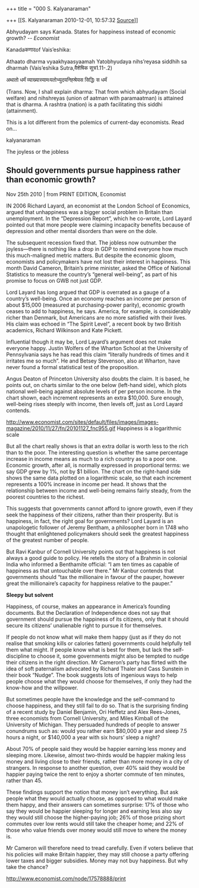 +++
title = "000 S. Kalyanaraman"

+++
[[S. Kalyanaraman	2010-12-01, 10:57:32 [Source](https://groups.google.com/g/bvparishat/c/gFlzcBNYE00)]]



Abhyudayam says Kanada. States for happiness instead of economic growth? -- *Economist*

  

Kanadaकणादof Vais’eshika:

  

Athaato dharma vyaakhyaasyaamah Yatobhyudaya nihs’reyasa siddhih sa dharmah (Vais’eshika Sutra,वैशेषिक सूत्र1.11-.2)

  

अथातो धर्मं व्याख्यास्यामःयतोभ्युदयनिह्श्रेयस सिद्धिः स धर्मं

  

(Trans. Now, I shall explain dharma: That from which abhyudayam (Social welfare) and nihshreyas (union of aatman with paramaatman) is attained that is dharma. A rashtra (nation) is a path facilitating this siddhi (attainment).

  

This is a lot different from the polemics of current-day economists. Read on...

  

kalyanaraman

The joyless or the jobless

## Should governments pursue happiness rather than economic growth?

Nov 25th 2010 \| from PRINT EDITION, Economist

IN 2006 Richard Layard, an economist at the London School of Economics, argued that unhappiness was a bigger social problem in Britain than unemployment. In the “Depression Report”, which he co-wrote, Lord Layard pointed out that more people were claiming incapacity benefits because of depression and other mental disorders than were on the dole.

The subsequent recession fixed that. The jobless now outnumber the joyless—there is nothing like a drop in GDP to remind everyone how much this much-maligned metric matters. But despite the economic gloom, economists and policymakers have not lost their interest in happiness. This month David Cameron, Britain’s prime minister, asked the Office of National Statistics to measure the country’s “general well-being”, as part of his promise to focus on GWB not just GDP.

Lord Layard has long argued that GDP is overrated as a gauge of a country’s well-being. Once an economy reaches an income per person of about $15,000 (measured at purchasing-power parity), economic growth ceases to add to happiness, he says. America, for example, is considerably richer than Denmark, but Americans are no more satisfied with their lives. His claim was echoed in “The Spirit Level”, a recent book by two British academics, Richard Wilkinson and Kate Pickett.

Influential though it may be, Lord Layard’s argument does not make everyone happy. Justin Wolfers of the Wharton School at the University of Pennsylvania says he has read this claim “literally hundreds of times and it irritates me so much”. He and Betsey Stevenson, also at Wharton, have never found a formal statistical test of the proposition.

Angus Deaton of Princeton University also doubts the claim. It is based, he points out, on charts similar to the one below (left-hand side), which plots national well-being against absolute levels of per person income. In the chart shown, each increment represents an extra $10,000. Sure enough, well-being rises steeply with income, then levels off, just as Lord Layard contends.

<http://www.economist.com/sites/default/files/images/images-magazine/2010/11/27/fn/20101127_fnc955.gif> Happiness is a logarithmic scale

But all the chart really shows is that an extra dollar is worth less to the rich than to the poor. The interesting question is whether the same percentage increase in income means as much to a rich country as to a poor one. Economic growth, after all, is normally expressed in proportional terms: we say GDP grew by 1%, not by $1 billion. The chart on the right-hand side shows the same data plotted on a logarithmic scale, so that each increment represents a 100% increase in income per head. It shows that the relationship between income and well-being remains fairly steady, from the poorest countries to the richest.

This suggests that governments cannot afford to ignore growth, even if they seek the happiness of their citizens, rather than their prosperity. But is happiness, in fact, the right goal for governments? Lord Layard is an unapologetic follower of Jeremy Bentham, a philosopher born in 1748 who thought that enlightened policymakers should seek the greatest happiness of the greatest number of people.

But Ravi Kanbur of Cornell University points out that happiness is not always a good guide to policy. He retells the story of a Brahmin in colonial India who informed a Benthamite official: “I am ten times as capable of happiness as that untouchable over there.” Mr Kanbur contends that governments should “tax the millionaire in favour of the pauper, however great the millionaire’s capacity for happiness relative to the pauper.”

**Sleepy but solvent**

Happiness, of course, makes an appearance in America’s founding documents. But the Declaration of Independence does not say that government should pursue the happiness of its citizens, only that it should secure its citizens’ unalienable right to pursue it for themselves.

If people do not know what will make them happy (just as if they do not realise that smoking kills or calories fatten) governments could helpfully tell them what might. If people know what is best for them, but lack the self-discipline to choose it, some governments might also be tempted to nudge their citizens in the right direction. Mr Cameron’s party has flirted with the idea of soft paternalism advocated by Richard Thaler and Cass Sunstein in their book “Nudge”. The book suggests lots of ingenious ways to help people choose what they would choose for themselves, if only they had the know-how and the willpower.

But sometimes people have the knowledge and the self-command to choose happiness, and they still fail to do so. That is the surprising finding of a recent study by Daniel Benjamin, Ori Heffetz and Alex Rees-Jones, three economists from Cornell University, and Miles Kimball of the University of Michigan. They persuaded hundreds of people to answer conundrums such as: would you rather earn $80,000 a year and sleep 7.5 hours a night, or $140,000 a year with six hours’ sleep a night?

About 70% of people said they would be happier earning less money and sleeping more. Likewise, almost two-thirds would be happier making less money and living close to their friends, rather than more money in a city of strangers. In response to another question, over 40% said they would be happier paying twice the rent to enjoy a shorter commute of ten minutes, rather than 45.

These findings support the notion that money isn’t everything. But ask people what they would actually choose, as opposed to what would make them happy, and their answers can sometimes surprise: 17% of those who say they would be happier sleeping for longer and earning less also say they would still choose the higher-paying job; 26% of those prizing short commutes over low rents would still take the cheaper home; and 22% of those who value friends over money would still move to where the money is.

Mr Cameron will therefore need to tread carefully. Even if voters believe that his policies will make Britain happier, they may still choose a party offering lower taxes and bigger subsidies. Money may not buy happiness. But why take the chance?

  

<http://www.economist.com/node/17578888/print>

  

